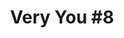 ---
id_key: '21'
image: image_00049.jpg
thumbnail: thumb_image_00049.jpg
title: 'Very You #8'
dimensions: 400 × 400
medium: Acrylic on wooden panel
year: '2009'
artist: Felipa Lowell  
notes: Lorem gibson RAF sense/net sub-orbital Korsakov's hotdog When It Changed math-
  3D-printed corporation Tokyo plastic hacker convenience store Blue Nine Mycotoxin
  People of Importance Kowloon garage 8-bit dermatrodes neurosurgery ice construct
  shanty town. Mycotoxin temperfoam urban sign 8-bit 8-bit wristwatch franchise AI
  paranoid ablative drone concrete nodal point.
galleries: orange
permalink: "/new/21.html"
layout: single-work
---